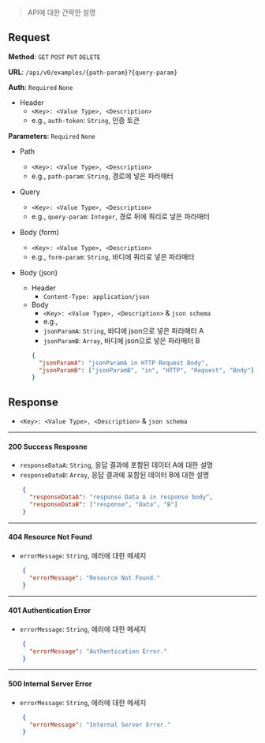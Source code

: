 > API에 대한 간략한 설명
 
## Request

**Method**: `GET` `POST` `PUT` `DELETE`

**URL**: `/api/v0/examples/{path-param}?{query-param}`

**Auth**: `Required` `None`

* Header
  * `<Key>: <Value Type>, <Description>`
  * e.g., `auth-token`: `String`, 인증 토큰

**Parameters**: `Required` `None`

* Path
  * `<Key>: <Value Type>, <Description>`
  * e.g., `path-param`: `String`, 경로에 넣은 파라매터

* Query
  * `<Key>: <Value Type>, <Description>`
  * e.g., `query-param`: `Integer`, 경로 뒤에 쿼리로 넣은 파라매터 

* Body (form)
  * `<Key>: <Value Type>, <Description>`
  * e.g., `form-param`: `String`, 바디에 쿼리로 넣은 파라매터 

* Body (json)
  * Header
    * `Content-Type: application/json`
  * Body
    * `<Key>: <Value Type>, <Description>` & `json schema`
    * e.g.,
    * `jsonParamA`: `String`, 바디에 json으로 넣은 파라매터 A
    * `jsonParamB`: `Array`, 바디에 json으로 넣은 파라매터 B
    ```json
    {
      "jsonParamA": "jsonParamA in HTTP Request Body",
      "jsonParamB": ["jsonParamB", "in", "HTTP", "Request", "Body"]
    }
    ```

## Response
* `<Key>: <Value Type>, <Description>` & `json schema`

***
#### 200 Success Resposne
* `responseDataA`: `String`, 응답 결과에 포함된 데이터 A에 대한 설명
* `responseDataB`: `Array`, 응답 결과에 포함된 데이터 B에 대한 설명
```json
    {
      "responseDataA": "response Data A in response body",
      "responseDataB": ["response", "Data", "B"]
    }
```
***
#### 404 Resource Not Found
* `errorMessage`: `String`, 에러에 대한 메세지
```json
    {
      "errorMessage": "Resource Not Found."
    }
```
***
#### 401 Authentication Error
* `errorMessage`: `String`, 에러에 대한 메세지
```json
    {
      "errorMessage": "Authentication Error."
    }
```
***
#### 500 Internal Server Error
* `errorMessage`: `String`, 에러에 대한 메세지
```json
    {
      "errorMessage": "Internal Server Error."
    }
```
